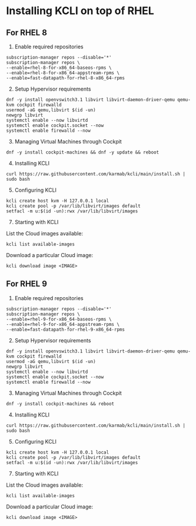 # Installing KCLI on top of RHEL

## For RHEL 8

1. Enable required repositories
```
subscription-manager repos --disable='*'
subscription-manager repos \
--enable=rhel-8-for-x86_64-baseos-rpms \
--enable=rhel-8-for-x86_64-appstream-rpms \
--enable=fast-datapath-for-rhel-8-x86_64-rpms
```

2. Setup Hypervisor requirements

```
dnf -y install openvswitch3.1 libvirt libvirt-daemon-driver-qemu qemu-kvm cockpit firewalld
usermod -aG qemu,libvirt $(id -un)
newgrp libvirt
systemctl enable --now libvirtd
systemctl enable cockpit.socket --now
systemctl enable firewalld --now
```

3. Managing Virtual Machines through Cockpit

```
dnf -y install cockpit-machines && dnf -y update && reboot
```

4. Installing KCLI

```
curl https://raw.githubusercontent.com/karmab/kcli/main/install.sh | sudo bash
```

5. Configuring KCLI

```
kcli create host kvm -H 127.0.0.1 local
kcli create pool -p /var/lib/libvirt/images default
setfacl -m u:$(id -un):rwx /var/lib/libvirt/images
```

7. Starting with KCLI

List the Cloud images available:

```
kcli list available-images
```

Download a particular Cloud image:

```
kcli download image <IMAGE>

```


## For RHEL 9

1. Enable required repositories
```
subscription-manager repos --disable='*'
subscription-manager repos \
--enable=rhel-9-for-x86_64-baseos-rpms \
--enable=rhel-9-for-x86_64-appstream-rpms \
--enable=fast-datapath-for-rhel-9-x86_64-rpms
```

2. Setup Hypervisor requirements

```
dnf -y install openvswitch3.1 libvirt libvirt-daemon-driver-qemu qemu-kvm cockpit firewalld
usermod -aG qemu,libvirt $(id -un)
newgrp libvirt
systemctl enable --now libvirtd
systemctl enable cockpit.socket --now
systemctl enable firewalld --now
```

3. Managing Virtual Machines through Cockpit

```
dnf -y install cockpit-machines && reboot
```

4. Installing KCLI

```
curl https://raw.githubusercontent.com/karmab/kcli/main/install.sh | sudo bash
```

5. Configuring KCLI

```
kcli create host kvm -H 127.0.0.1 local
kcli create pool -p /var/lib/libvirt/images default
setfacl -m u:$(id -un):rwx /var/lib/libvirt/images
```

7. Starting with KCLI

List the Cloud images available:

```
kcli list available-images
```

Download a particular Cloud image:

```
kcli download image <IMAGE>

```
